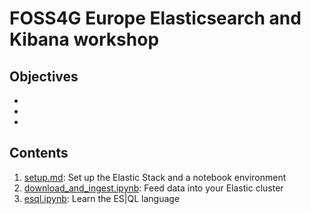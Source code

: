 # FOSS4G Europe Elasticsearch and Kibana workshop

## Objectives

*
*
*

## Contents

1. [setup.md](setup.md): Set up the Elastic Stack and a notebook environment
1. [download_and_ingest.ipynb](download_and_ingest.ipynb): Feed data into your Elastic cluster
1. [esql.ipynb](esql.ipynb): Learn the ES|QL language

